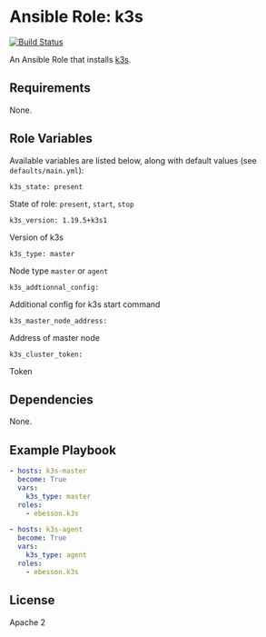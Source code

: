 # Ansible Role: k3s

[![Build Status](https://travis-ci.org/ebesson/ansible-role-k3s.svg?branch=master)](https://travis-ci.org/ebesson/ansible-role-k3s)

An Ansible Role that installs [k3s](https://k3s.io/).

## Requirements
None.

## Role Variables
Available variables are listed below, along with default values (see `defaults/main.yml`):

    k3s_state: present

State of role: `present`, `start`, `stop`

    k3s_version: 1.19.5+k3s1

Version of k3s

    k3s_type: master

Node type `master` or `agent`

    k3s_addtionnal_config:

Additional config for k3s start command

    k3s_master_node_address:

Address of master node

    k3s_cluster_token:

Token

## Dependencies
None.

## Example Playbook

```yaml
- hosts: k3s-master
  become: True
  vars:
    k3s_type: master
  roles:
    - ebesson.k3s

- hosts: k3s-agent
  become: True
  vars:
    k3s_type: agent
  roles:
    - ebesson.k3s
```

## License
Apache 2